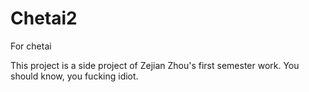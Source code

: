 # Chetai2
For chetai

This project is a side project of Zejian Zhou's first semester work. You should know, you fucking idiot.
